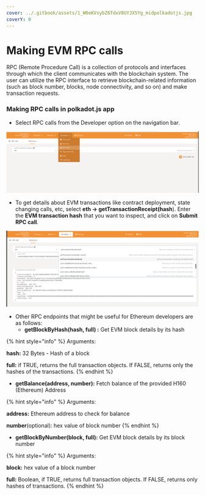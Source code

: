 ```yaml
---
cover: ../.gitbook/assets/1_W0eKVsybZ6TdxV8UYJX5Yg_midpolkadotjs.jpg
coverY: 0
---
```


# Making EVM RPC calls

RPC (Remote Procedure Call) is a collection of protocols and interfaces through which the client communicates with the blockchain system. The user can utilize the RPC interface to retrieve blockchain-related information (such as block number, blocks, node connectivity, and so on) and make transaction requests.

### Making RPC calls in polkadot.js app

* Select RPC calls from the Developer option on the navigation bar.

![](<../.gitbook/assets/image (4) (1) (1).png>)

* To get details about EVM transactions like contract deployment, state changing calls, etc, select **eth -> getTransactionReceipt(hash**). Enter the **EVM transaction hash** that you want to inspect, and click on **Submit RPC call**.

![](<../.gitbook/assets/image (3) (1) (1).png>)

* Other RPC endpoints that might be useful for Ethereum developers are as follows:
  * **getBlockByHash(hash, full) :** Get EVM block details by its hash

{% hint style="info" %}
Arguments:

**hash:** 32 Bytes - Hash of a block

**full:** if TRUE, returns the full transaction objects. If FALSE, returns only the hashes of the transactions.
{% endhint %}

* **getBalance(address, number):** Fetch balance of the provided H160 (Ethereum) Address

{% hint style="info" %}
Arguments:

**address:** Ethereum address to check for balance

**number**(optional): hex value of block number
{% endhint %}

* **getBlockByNumber(block, full):** Get EVM block details by its block number

{% hint style="info" %}
Arguments:

**block:** hex value of a block number

**full:** Boolean, if TRUE, returns full transaction objects. If FALSE, returns only hashes of transactions.
{% endhint %}



